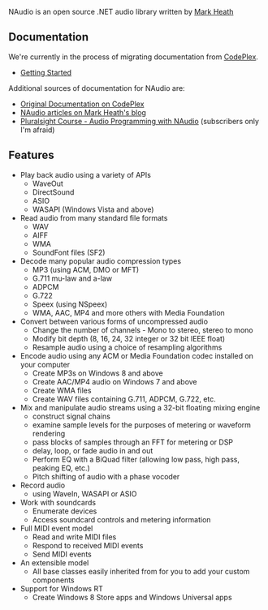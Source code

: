 NAudio is an open source .NET audio library written by [Mark Heath](https://markheath.net)

## Documentation

We're currently in the process of migrating documentation from [CodePlex](http://naudio.codeplex.com). 

 - [Getting Started](Docs/GettingStarted.md)


Additional sources of documentation for NAudio are:
 - [Original Documentation on CodePlex](http://naudio.codeplex.com/documentation)
 - [NAudio articles on Mark Heath's blog](http://markheath.net/category/naudio)
 - [Pluralsight Course - Audio Programming with NAudio](https://app.pluralsight.com/library/courses/audio-programming-naudio/table-of-contents) (subscribers only I'm afraid)



## Features

* Play back audio using a variety of APIs
    * WaveOut
    * DirectSound
    * ASIO
    * WASAPI (Windows Vista and above)
* Read audio from many standard file formats
    * WAV 
    * AIFF
    * WMA
    * SoundFont files (SF2)
* Decode many popular audio compression types
    * MP3 (using ACM, DMO or MFT)
    * G.711 mu-law and a-law
    * ADPCM
    * G.722
    * Speex (using NSpeex)
    * WMA, AAC, MP4 and more others with Media Foundation
* Convert between various forms of uncompressed audio
    * Change the number of channels - Mono to stereo, stereo to mono
    * Modify bit depth (8, 16, 24, 32 integer or 32 bit IEEE float)
    * Resample audio using a choice of resampling algorithms
* Encode audio using any ACM or Media Foundation codec installed on your computer
    * Create MP3s on Windows 8 and above
    * Create AAC/MP4 audio on Windows 7 and above
    * Create WMA files
    * Create WAV files containing G.711, ADPCM, G.722, etc.
* Mix and manipulate audio streams using a 32-bit floating mixing engine
    * construct signal chains 
    * examine sample levels for the purposes of metering or waveform rendering
    * pass blocks of samples through an FFT for metering or DSP
    * delay, loop, or fade audio in and out
    * Perform EQ with a BiQuad filter (allowing low pass, high pass, peaking EQ, etc.)
    * Pitch shifting of audio with a phase vocoder
* Record audio 
    * using WaveIn, WASAPI or ASIO
* Work with soundcards
    * Enumerate devices
    * Access soundcard controls and metering information
* Full MIDI event model
    * Read and write MIDI files
    * Respond to received MIDI events
    * Send MIDI events
* An extensible model
    * All base classes easily inherited from for you to add your custom components
* Support for Windows RT
    * Create Windows 8 Store apps and Windows Universal apps
